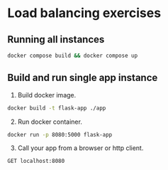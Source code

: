 # Load balancing exercises

## Running all instances

```bash
docker compose build && docker compose up
```

## Build and run single app instance

1. Build docker image.

```bash
docker build -t flask-app ./app
```

2. Run docker container.

```bash
docker run -p 8080:5000 flask-app
```

3. Call your app from a browser or http client.

```http request
GET localhost:8080
```
